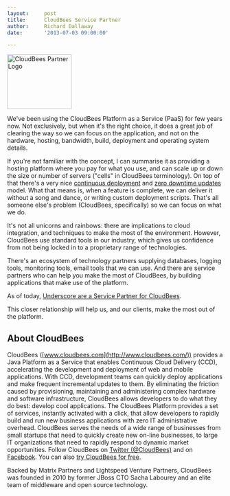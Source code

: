 ```yaml
---
layout:     post
title:      CloudBees Service Partner
author:     Richard Dallaway
date:       '2013-07-03 09:00:00'

---
```


<img src="/static/images/posts/CBE-ServicesPartner-White.png" width="150" height="127" alt="CloudBees Partner Logo">

We've been using the CloudBees Platform as a Service (PaaS) for few years now.  Not exclusively, but when it's the right choice, it does a great job of clearing the way so we can focus on the application, and not on the hardware, hosting, bandwidth, build, deployment and operating system details.

If you're not familiar with the concept, I can summarise it as providing a hosting platform where you pay for what you use, and can scale up or down the size or number of servers ("cells" in CloudBees terminology). On top of that there's a very nice [continuous deployment](http://www.cloudbees.com/platform/continuous-cloud-delivery.cb) and [zero downtime updates](http://wiki.cloudbees.com/bin/view/RUN/Zero+downtime+app+updates) model. What that means is, when a feature is complete, we can deliver it without a song and dance, or writing custom deployment scripts. That's all someone else's problem (CloudBees, specifically) so we can focus on what we do.

It's not all unicorns and rainbows: there are implications to cloud integration, and techniques to make the most of the environment. However, CloudBees use standard tools in our industry, which gives us confidence from not being locked in to a proprietary range of technologies.

There's an ecosystem of technology partners supplying databases, logging tools, monitoring tools, email tools that we can use. And there are service partners who can help you make the most of CloudBees, by building applications that make use of the platform.

As of today, [Underscore are a Service Partner for CloudBees](http://www.cloudbees.com/platform/ecosystem/services-partners.cb#underscore).

This closer relationship will help us, and our clients, make the most out of the platform.


## About CloudBees

CloudBees ([www.cloudbees.com](http://www.cloudbees.com/)) provides a Java Platform as a Service that enables Continuous Cloud Delivery (CCD), accelerating the development and deployment of web and mobile applications. With CCD, development teams can quickly deploy applications and make frequent incremental updates to them. By eliminating the friction caused by provisioning, maintaining and administering complex hardware and software infrastructure, CloudBees allows developers to do what they do best: develop cool applications. The CloudBees Platform provides a set of services, instantly activated with a click, that allow developers to rapidly build and run new business applications with zero IT administrative overhead. CloudBees serves the needs of a wide range of businesses from small startups that need to quickly create new on-line businesses, to large IT organizations that need to rapidly respond to dynamic market opportunities. Follow CloudBees on [Twitter (@CloudBees)](https://www.twitter.com/CloudBees) and on [Facebook](http://www.facebook.com/CloudBees). You can also [try CloudBees for free](http://www.cloudbees.com/signup).

Backed by Matrix Partners and Lightspeed Venture Partners, CloudBees was founded in 2010 by former JBoss CTO Sacha Labourey and an elite team of middleware and open source technology.

